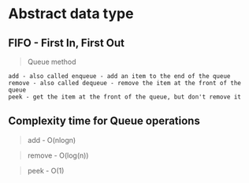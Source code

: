 # Abstract data type

## FIFO - First In, First Out

> Queue method

```
add - also called enqueue - add an item to the end of the queue
remove - also called dequeue - remove the item at the front of the queue
peek - get the item at the front of the queue, but don't remove it
```

## Complexity time for Queue operations

> add - O(nlogn)

> remove - O(log(n))

> peek - O(1)